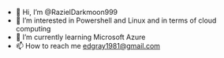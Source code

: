 - 👋 Hi, I’m @RazielDarkmoon999
- 👀 I’m interested in Powershell and Linux and in terms of cloud computing
- 🌱 I’m currently learning Microsoft Azure 
- 📫 How to reach me edgray1981@gmail.com

<!---
RazielDarkmoon999/RazielDarkmoon999 is a ✨ special ✨ repository because its `README.md` (this file) appears on your GitHub profile.
You can click the Preview link to take a look at your changes.
--->
